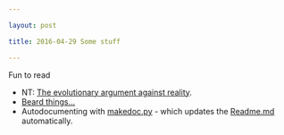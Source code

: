 ```yaml
---

layout: post

title: 2016-04-29 Some stuff

---
```



Fun to read

-   NT: [The evolutionary argument against
    reality](https://www.quantamagazine.org/20160421-the-evolutionary-argument-against-reality/).
-   [Beard things...](http://www.smbc-comics.com/comics/1461854994-20160428.png)
-   Autodocumenting with
    [makedoc.py](https://github.com/kelu124/echomods/blob/master/makedoc.py) -
    which updates the [Readme.md](/Readme.md) automatically.

